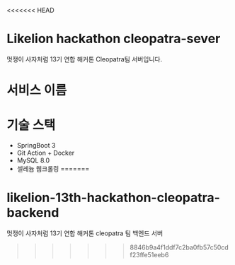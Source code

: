 <<<<<<< HEAD
# Likelion hackathon cleopatra-sever
멋쟁이 사자처럼 13기 연합 해커톤 Cleopatra팀 서버입니다.

# 서비스 이름

# 기술 스택
- SpringBoot 3
- Git Action + Docker
- MySQL 8.0
- 셀레늄 웹크롤링
=======
# likelion-13th-hackathon-cleopatra-backend
멋쟁이 사자처럼 13기 연합 해커톤 cleopatra 팀 백엔드 서버
>>>>>>> 8846b9a4f1ddf7c2ba0fb57c50cdf23ffe51eeb6
